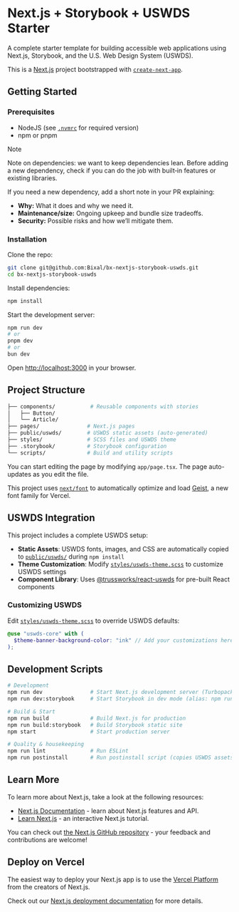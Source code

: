 # Next.js + Storybook + USWDS Starter

A complete starter template for building accessible web applications using Next.js, Storybook, and the U.S. Web Design System (USWDS).

This is a [Next.js](https://nextjs.org) project bootstrapped with [`create-next-app`](https://nextjs.org/docs/app/api-reference/cli/create-next-app).

## Getting Started

### Prerequisites

- NodeJS (see [`.nvmrc`](.nvmrc) for required version)
- npm or pnpm

> [!NOTE]
> Note on dependencies: we want to keep dependencies lean. Before adding a new dependency, check if you can do the job with built‑in features or existing libraries.
>
> If you need a new dependency, add a short note in your PR explaining:
>
> - **Why:** What it does and why we need it.
> - **Maintenance/size:** Ongoing upkeep and bundle size tradeoffs.
> - **Security:** Possible risks and how we’ll mitigate them.

### Installation

Clone the repo:

```bash
git clone git@github.com:Bixal/bx-nextjs-storybook-uswds.git
cd bx-nextjs-storybook-uswds
```

Install dependencies:

```bash
npm install
```

Start the development server:

```bash
npm run dev
# or
pnpm dev
# or
bun dev
```

Open [http://localhost:3000](http://localhost:3000) in your browser.

## Project Structure

```bash
├── components/           # Reusable components with stories
│   ├── Button/
│   └── Article/
├── pages/               # Next.js pages
├── public/uswds/        # USWDS static assets (auto-generated)
├── styles/              # SCSS files and USWDS theme
├── .storybook/          # Storybook configuration
└── scripts/             # Build and utility scripts
```

You can start editing the page by modifying `app/page.tsx`. The page auto-updates as you edit the file.

This project uses [`next/font`](https://nextjs.org/docs/app/building-your-application/optimizing/fonts) to automatically optimize and load [Geist](https://vercel.com/font), a new font family for Vercel.

## USWDS Integration

This project includes a complete USWDS setup:

- **Static Assets**: USWDS fonts, images, and CSS are automatically copied to [`public/uswds/`](public/uswds/) during `npm install`
- **Theme Customization**: Modify [`styles/uswds-theme.scss`](styles/uswds-theme.scss) to customize USWDS settings
- **Component Library**: Uses [@trussworks/react-uswds](https://github.com/trussworks/react-uswds) for pre-built React components

### Customizing USWDS

Edit [`styles/uswds-theme.scss`](styles/uswds-theme.scss) to override USWDS defaults:

```scss
@use "uswds-core" with (
  $theme-banner-background-color: "ink" // Add your customizations here.
);
```

## Development Scripts

```bash
# Development
npm run dev               # Start Next.js development server (Turbopack)
npm run dev:storybook     # Start Storybook in dev mode (alias: npm run storybook)

# Build & Start
npm run build             # Build Next.js for production
npm run build:storybook   # Build Storybook static site
npm start                 # Start production server

# Quality & housekeeping
npm run lint              # Run ESLint
npm run postinstall       # Run postinstall script (copies USWDS assets)
```

## Learn More

To learn more about Next.js, take a look at the following resources:

- [Next.js Documentation](https://nextjs.org/docs) - learn about Next.js features and API.
- [Learn Next.js](https://nextjs.org/learn) - an interactive Next.js tutorial.

You can check out [the Next.js GitHub repository](https://github.com/vercel/next.js) - your feedback and contributions are welcome!

## Deploy on Vercel

The easiest way to deploy your Next.js app is to use the [Vercel Platform](https://vercel.com/new?utm_medium=default-template&filter=next.js&utm_source=create-next-app&utm_campaign=create-next-app-readme) from the creators of Next.js.

Check out our [Next.js deployment documentation](https://nextjs.org/docs/app/building-your-application/deploying) for more details.
